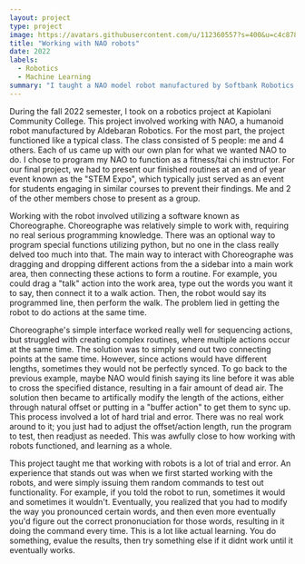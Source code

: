 ```yaml
---
layout: project
type: project
image: https://avatars.githubusercontent.com/u/112360557?s=400&u=c4c87826c75a6ed7c5c3dfdc65bbb6860a157a21&v=4
title: "Working with NAO robots"
date: 2022
labels:
  - Robotics
  - Machine Learning
summary: "I taught a NAO model robot manufactured by Softbank Robotics to serve as a fitness instructor."
---
```


During the fall 2022 semester, I took on a robotics project at Kapiolani Community College. This project involved working with NAO, a humanoid robot manufactured by Aldebaran Robotics. For the most part, the project functioned like a typical class. The class consisted of 5 people: me and 4 others. Each of us came up with our own plan for what we wanted NAO to do. I chose to program my NAO to function as a fitness/tai chi instructor. For our final project, we had to present our finished routines at an end of year event known as the "STEM Expo", which typically just served as an event for students engaging in similar courses to prevent their findings. Me and 2 of the other members chose to present as a group. 

Working with the robot involved utilizing a software known as Choreographe. Choreographe was relatively simple to work with, requiring no real serious programming knowledge. There was an optional way to program special functions utilizing python, but no one in the class really delved too much into that. The main way to interact with Choreographe was dragging and dropping different actions from the a sidebar into a main work area, then connecting these actions to form a routine. For example, you could drag a "talk" action into the work area, type out the words you want it to say, then connect it to a walk action. Then, the robot would say its programmed line, then perform the walk. The problem lied in getting the robot to do actions at the same time. 

Choreographe's simple interface worked really well for sequencing actions, but struggled with creating complex routines, where multiple actions occur at the same time. The solution was to simply send out two connecting points at the same time. However, since actions would have different lengths, sometimes they would not be perfectly synced. To go back to the previous example, maybe NAO would finish saying its line before it was able to cross the specified distance, resulting in a fair amount of dead air. The solution then became to artifically modify the length of the actions, either through natural offset or putting in a "buffer action" to get them to sync up. This process involved a lot of hard trial and error. There was no real work around to it; you just had to adjust the offset/action length, run the program to test, then readjust as needed. This was awfully close to how working with robots functioned, and learning as  a whole. 

This project taught me that working with robots is a lot of trial and error. An experience that stands out was when we first started working with the robots, and were simply issuing them random commands to test out functionality. For example, if you told the robot to run, sometimes it would and sometimes it wouldn't. Eventually, you realized that you had to modify the way you pronounced certain words, and then even more eventually you'd figure out the correct prononuciation for those words, resulting in it doing the command every time. This is a lot like actual learning. You do something, evalue the results, then try something else if it didnt work until it eventually works. 
